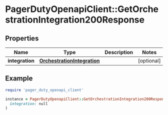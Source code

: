 # PagerDutyOpenapiClient::GetOrchestrationIntegration200Response

## Properties

| Name | Type | Description | Notes |
| ---- | ---- | ----------- | ----- |
| **integration** | [**OrchestrationIntegration**](OrchestrationIntegration.md) |  | [optional] |

## Example

```ruby
require 'pager_duty_openapi_client'

instance = PagerDutyOpenapiClient::GetOrchestrationIntegration200Response.new(
  integration: null
)
```

